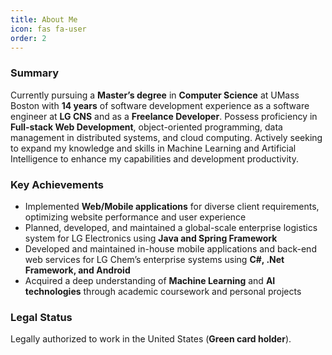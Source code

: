 ```yaml
---
title: About Me
icon: fas fa-user
order: 2
---
```


### Summary
Currently pursuing a **Master’s degree** in **Computer Science** at UMass Boston with **14 years** of software development experience as a software engineer at **LG CNS** and as a **Freelance Developer**. Possess proficiency in **Full-stack Web Development**, object-oriented programming, data management in distributed systems, and cloud computing. Actively seeking to expand my knowledge and skills in Machine Learning and Artificial Intelligence to enhance my capabilities and development productivity.

### Key Achievements
- Implemented **Web/Mobile applications** for diverse client requirements, optimizing website performance and user experience
- Planned, developed, and maintained a global-scale enterprise logistics system for LG Electronics using **Java and Spring Framework**
- Developed and maintained in-house mobile applications and back-end web services for LG Chem’s enterprise systems using **C#, .Net Framework, and Android**
- Acquired a deep understanding of **Machine Learning** and **AI technologies** through academic coursework and personal projects

### Legal Status
Legally authorized to work in the United States (**Green card holder**).

